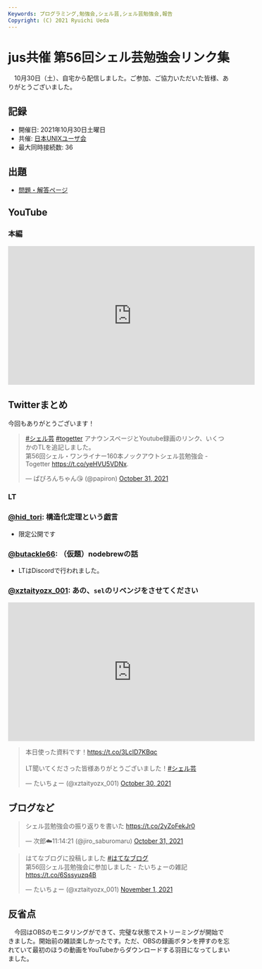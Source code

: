 ```yaml
---
Keywords: プログラミング,勉強会,シェル芸,シェル芸勉強会,報告
Copyright: (C) 2021 Ryuichi Ueda
---
```


# jus共催 第56回シェル芸勉強会リンク集


　10月30日（土）、自宅から配信しました。ご参加、ご協力いただいた皆様、ありがとうございました。


## 記録

* 開催日: 2021年10月30日土曜日
* 共催: [日本UNIXユーザ会](https://www.jus.or.jp/)
* 最大同時接続数: 36


## 出題

* [問題・解答ページ](/?post=shellgei_56)


## YouTube

### 本編

<iframe width="560" height="315" src="https://www.youtube.com/embed/ESh2KqMDnCE" title="YouTube video player" frameborder="0" allow="accelerometer; autoplay; clipboard-write; encrypted-media; gyroscope; picture-in-picture" allowfullscreen></iframe>

## Twitterまとめ

今回もありがとうございます！

<blockquote class="twitter-tweet" data-partner="tweetdeck"><p lang="ja" dir="ltr"><a href="https://twitter.com/hashtag/%E3%82%B7%E3%82%A7%E3%83%AB%E8%8A%B8?src=hash&amp;ref_src=twsrc%5Etfw">#シェル芸</a> <a href="https://twitter.com/hashtag/togetter?src=hash&amp;ref_src=twsrc%5Etfw">#togetter</a> アナウンスページとYoutube録画のリンク、いくつかのTLを追記しました。<br>第56回シェル・ワンライナー160本ノックアウトシェル芸勉強会 - Togetter <a href="https://t.co/yeHVU5VDNx">https://t.co/yeHVU5VDNx</a>.</p>&mdash; ぱぴろんちゃん😘 (@papiron) <a href="https://twitter.com/papiron/status/1454776801952075787?ref_src=twsrc%5Etfw">October 31, 2021</a></blockquote>
<script async src="https://platform.twitter.com/widgets.js" charset="utf-8"></script>


### LT

### [@hid_tori](https://twitter.com/hid_tori): 構造化定理という戯言

* 限定公開です

### [@butackle66](https://twitter.com/butackle66): （仮題）nodebrewの話

* LTはDiscordで行われました。

### [@xztaityozx_001](https://twitter.com/xztaityozx_001): あの、`sel`のリベンジをさせてください

<iframe width="560" height="315" src="https://www.youtube.com/embed/RzqHBkgRvE4" title="YouTube video player" frameborder="0" allow="accelerometer; autoplay; clipboard-write; encrypted-media; gyroscope; picture-in-picture" allowfullscreen></iframe>


<blockquote class="twitter-tweet" data-partner="tweetdeck"><p lang="ja" dir="ltr">本日使った資料です！<a href="https://t.co/3LcID7KBqc">https://t.co/3LcID7KBqc</a><br><br>LT聞いてくださった皆様ありがとうございました！<a href="https://twitter.com/hashtag/%E3%82%B7%E3%82%A7%E3%83%AB%E8%8A%B8?src=hash&amp;ref_src=twsrc%5Etfw">#シェル芸</a></p>&mdash; たいちょー (@xztaityozx_001) <a href="https://twitter.com/xztaityozx_001/status/1454381310571520001?ref_src=twsrc%5Etfw">October 30, 2021</a></blockquote>
<script async src="https://platform.twitter.com/widgets.js" charset="utf-8"></script>



## ブログなど

<blockquote class="twitter-tweet" data-partner="tweetdeck"><p lang="ja" dir="ltr">シェル芸勉強会の振り返りを書いた <a href="https://t.co/2yZoFekJr0">https://t.co/2yZoFekJr0</a></p>&mdash; 次郎☁️11:14:21 (@jiro_saburomaru) <a href="https://twitter.com/jiro_saburomaru/status/1454766617993244686?ref_src=twsrc%5Etfw">October 31, 2021</a></blockquote>
<script async src="https://platform.twitter.com/widgets.js" charset="utf-8"></script>


<blockquote class="twitter-tweet" data-partner="tweetdeck"><p lang="ja" dir="ltr">はてなブログに投稿しました <a href="https://twitter.com/hashtag/%E3%81%AF%E3%81%A6%E3%81%AA%E3%83%96%E3%83%AD%E3%82%B0?src=hash&amp;ref_src=twsrc%5Etfw">#はてなブログ</a><br> 第56回シェル芸勉強会に参加しました - たいちょーの雑記 <a href="https://t.co/6Sssyuzq4B">https://t.co/6Sssyuzq4B</a></p>&mdash; たいちょー (@xztaityozx_001) <a href="https://twitter.com/xztaityozx_001/status/1455195511560888330?ref_src=twsrc%5Etfw">November 1, 2021</a></blockquote>




## 反省点

　今回はOBSのモニタリングができて、完璧な状態でストリーミングが開始できました。開始前の雑談楽しかったです。ただ、OBSの録画ボタンを押すのを忘れていて最初のほうの動画をYouTubeからダウンロードする羽目になってしまいました。

